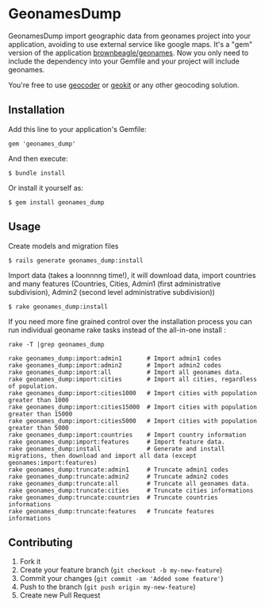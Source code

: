 # GeonamesDump

GeonamesDump import geographic data from geonames project into your application, avoiding to use external service like google maps.
It's a "gem" version of the application [brownbeagle/geonames](https://github.com/brownbeagle/geonames).
Now you only need to include the dependency into your Gemfile and your project will include geonames.

You're free to use [geocoder](https://github.com/alexreisner/geocoder) or [geokit](https://github.com/imajes/geokit) or any other geocoding solution.

## Installation

Add this line to your application's Gemfile:

    gem 'geonames_dump'

And then execute:

    $ bundle install

Or install it yourself as:

    $ gem install geonames_dump

## Usage

Create models and migration files

    $ rails generate geonames_dump:install

Import data (takes a loonnnng time!), it will download data, import countries and many features (Countries, Cities, Admin1 (first administrative subdivision), Admin2 (second level administrative subdivision))

    $ rake geonames_dump:install

If you need more fine grained control over the installation process you can run individual geoname rake tasks instead of the all-in-one install :

    rake -T |grep geonames_dump

    rake geonames_dump:import:admin1       # Import admin1 codes
    rake geonames_dump:import:admin2       # Import admin2 codes
    rake geonames_dump:import:all          # Import all geonames data.
    rake geonames_dump:import:cities       # Import all cities, regardless of population.
    rake geonames_dump:import:cities1000   # Import cities with population greater than 1000
    rake geonames_dump:import:cities15000  # Import cities with population greater than 15000
    rake geonames_dump:import:cities5000   # Import cities with population greater than 5000
    rake geonames_dump:import:countries    # Import country information
    rake geonames_dump:import:features     # Import feature data.
    rake geonames_dump:install             # Generate and install migrations, then download and import all data (except geonames:import:features)
    rake geonames_dump:truncate:admin1     # Truncate admin1 codes
    rake geonames_dump:truncate:admin2     # Truncate admin2 codes
    rake geonames_dump:truncate:all        # Truncate all geonames data.
    rake geonames_dump:truncate:cities     # Truncate cities informations
    rake geonames_dump:truncate:countries  # Truncate countries informations
    rake geonames_dump:truncate:features   # Truncate features informations


## Contributing

1. Fork it
2. Create your feature branch (`git checkout -b my-new-feature`)
3. Commit your changes (`git commit -am 'Added some feature'`)
4. Push to the branch (`git push origin my-new-feature`)
5. Create new Pull Request
